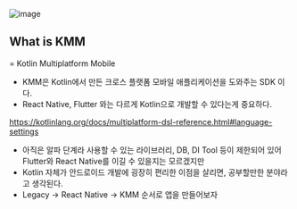 ![image](https://user-imges.githubusercontent.com/24373728/186670811-9b2c3029-f676-4cd0-9408-10e5ef023e33.png)

## What is KMM
= Kotlin Multiplatform Mobile 
- KMM은 Kotlin에서 만든 크로스 플랫폼 모바일 애플리케이션을 도와주는 SDK 이다.
- React Native, Flutter 와는 다르게 Kotlin으로 개발할 수 있다는게 중요하다.

https://kotlinlang.org/docs/multiplatform-dsl-reference.html#language-settings

- 아직은 알파 단계라 사용할 수 있는 라이브러리, DB, DI Tool 등이 제한되어 있어 Flutter와 React Native를 이길 수 있을지는 모르겠지만
- Kotlin 자체가 안드로이드 개발에 굉장히 편리한 이점을 살리면, 공부할만한 분야라고 생각된다.
- Legacy -> React Native -> KMM 순서로 앱을 만들어보자 
